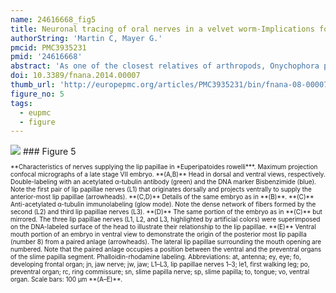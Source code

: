 ```yaml
---
name: 24616668_fig5
title: Neuronal tracing of oral nerves in a velvet worm-Implications for the evolution of the ecdysozoan brain.
authorString: 'Martin C, Mayer G.'
pmcid: PMC3935231
pmid: '24616668'
abstract: 'As one of the closest relatives of arthropods, Onychophora plays an important role in understanding the evolution of arthropod body plans. Currently there is controversy surrounding the evolution of the brain among the ecdysozoan clades, which shows a collar-shaped, circumoral organization in cycloneuralians but a ganglionic architecture in panarthropods. Based on the innervation pattern of lip papillae surrounding the mouth, the onychophoran brain has been interpreted as a circumoral ring, suggesting that this organization is an ancestral feature of Ecdysozoa. However, this interpretation is inconsistent with other published data. To explore the evolutionary origin of the onychophoran mouth and to shed light on the evolution of the ecdysozoan brains, we analyzed the innervation pattern and morphogenesis of the oral lip papillae in the onychophoran Euperipatoides rowelli using DNA labeling, immunocytochemistry, and neuronal tracing techniques. Our morphogenetic data revealed that the seven paired and one unpaired oral lip papillae arise from three anterior-most body segments. Retrograde fills show that only the first and the third nerves supplying the lip papillae are associated with cell bodies within the brain, whereas the second nerve exclusively receives fibers from somata of peripheral neurons located in the lip papillae. According to our anterograde fills and immunocytochemical data, the first nerve supplies the anterior-most pair of lip papillae, whereas the second and the third nerves are associated with the second to fifth and second to eighth lip papillae, respectively. These data suggest that the lip papillae of E. rowelli are mainly innervated by the proto- and deutocerebrum, whereas there are only a few additional cell bodies situated posterior to the brain. According to these findings, the overall innervation pattern of the oral lip papillae in E. rowelli is incompatible with the interpretation of the onychophoran brain as a modified circumoral ring.'
doi: 10.3389/fnana.2014.00007
thumb_url: 'http://europepmc.org/articles/PMC3935231/bin/fnana-08-00007-g0005.gif'
figure_no: 5
tags:
  - eupmc
  - figure
---
```

<img src='http://europepmc.org/articles/PMC3935231/bin/fnana-08-00007-g0005.jpg' style='max-height: 300px'>
### Figure 5
<p style='font-size: 10px;'>**Characteristics of nerves supplying the lip papillae in *Euperipatoides rowelli***. Maximum projection confocal micrographs of a late stage VII embryo. **(A,B)** Head in dorsal and ventral views, respectively. Double-labeling with an acetylated α-tubulin antibody (green) and the DNA marker Bisbenzimide (blue). Note the first pair of lip papillae nerves (L1) that originates dorsally and projects ventrally to supply the anterior-most lip papillae (arrowheads). **(C,D)** Details of the same embryo as in **(B)**. **(C)** Anti-acetylated α-tubulin immunolabeling (glow mode). Note the dense network of fibers formed by the second (L2) and third lip papillae nerves (L3). **(D)** The same portion of the embryo as in **(C)** but mirrored. The three lip papillae nerves (L1, L2, and L3, highlighted by artificial colors) were superimposed on the DNA-labeled surface of the head to illustrate their relationship to the lip papillae. **(E)** Ventral mouth portion of an embryo in ventral view to demonstrate the origin of the posterior most lip papilla (number 8) from a paired anlage (arrowheads). The lateral lip papillae surrounding the mouth opening are numbered. Note that the paired anlage occupies a position between the ventral and the preventral organs of the slime papilla segment. Phalloidin-rhodamine labeling. Abbreviations: at, antenna; ey, eye; fo, developing frontal organ; jn, jaw nerve; jw, jaw; L1–L3, lip papillae nerves 1–3; le1, first walking leg; po, preventral organ; rc, ring commissure; sn, slime papilla nerve; sp, slime papilla; to, tongue; vo, ventral organ. Scale bars: 100 μm **(A–E)**.</p>